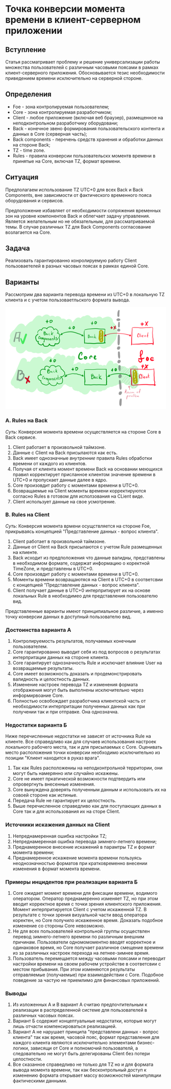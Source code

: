 # Точка конверсии момента времени в клиент-серверном приложении

## Вступление
Статья рассматривает проблему и решение универсализации работы множества пользователей с различным часовыми поясами в рамках 
клиент-серверного приложения. Обосновывается тезис необходимости приведением времени исключительно на серверной стороне.

## Определения
+ Foe - зона контролируемая пользователем;
+ Core - зона контролируемая разработчиком;
+ Client - любое приложение (включая веб браузер), размещенное на неподконтрольном разработчику оборудовани;
+ Back - конечное звено формирования пользовательского контента и данных в Core (серверная часть);
+ Back components - перечень средств хранения и обработки данных на стороне Back;
+ TZ - time zone.
+ Rules - правила конверсии пользовательскх моментв времени в принятые на Core, включая TZ, формат времени.

## Ситуация
Предполагаем использование TZ UTC+0 для всех Back и Back Components, вне зависимости от фактического временного пояса оборудования и сервисов.

Предположение избавляет от необходимости сопряжения временных зон на уровне компонентов Back и облегчает задачу управления. 
Является желательным но не обязательным, для рассматриваемой темы. В случае различных TZ для Back Components согласование возлагается на Core.

## Задача
Реализовать гарантированно конролируемую работу Client пользоваетелей в разных часовых поясах в рамках единой Core. 

## Варианты
Рассмотрим два варианта перевода времени из UTC+0 в локальную TZ клиента и с учетом пользоваетльского формата вывода.

![Рассматриваемаые варианты](https://github.com/johnthesmith/scraps/blob/main/images/TimeZoneFrienOrFoe.png)

### A. Rules на Back

*Суть*: Конверсия момента времени осуществляется на стороне Core в Back сервисе.

1. Client работает в произвольной таймзоне. 
0. Данные с Client на Back присылаются как есть. 
0. Back имеет однозначные *внутренние* правила Rules обработки времени от каждого из клиентов. 
0. Получая от клиента момент времени Back на основании меющихся правил корректирует присланное клиентом значение времени в UTC+0 и пропускает данные далее в ядро.
0. Core произовдит работу с моментами времени в UTC+0.
0. Возвращаемые на Client моменты времени корректируются согласно Rules в готовом для исползования на CLient виде.
0. Client использует данные на свое усмотрение.

### B. Rules на Client

*Суть*: Конверсия момента врмени осущствляется на стороне Foe, прикрываясь концепцией "Представление данных - вопрос клиента".

1. Client работает в произвольной таймзоне. 
0. Данные от Сlient на Back присылаются с учетом Rule размещенных на клиенте.
0. Back исходит из предположения что данные валидны, представлены в необходимом формате, содержат информацию о коректной TimeZone, и представлены в UTC+0.
0. Core произовдит работу с моментами времени в UTC+0.
0. Моменты времени возвращаютяся на Client в UTC+0 в соответсвии с концепцией "Представление данных - вопрос клиента".
0. Client получает данные в UTC+0 интерпритирует их на основе локальных Rule в необходимео для представления пользователю вид.

Представленные варианты имеют принципиальное различие, а именно точку конверсии данных в доступный пользователю вид.

### Достоинства варианта А
1. Контролируемость результатов, получаемых конечным пользователем.
0. Core гарантированно выводит себя из под вопросов о результатах интерпритации данных на стороне клиента.
0. Core гарантирует однозначность Rule и исключает влияние User на возвращаемые результаты.
0. Core имеет возможность доказать и продемонстрировать валидность и целостность данных.   
0. Изменение настроек перевода TZ и изменения формата отображения могут быть выполнены исключительно через информирвоание Core.
0. Полностью освобождает разработчика клиентской часть от необходимости интерпритации полученных данных как при получении так и при отправке. Она однозначна.

### Недостатки варианта Б
Ниже перечисленные недостатки не зависят от источника Rule на клиенте. 
Все справедливо как для случаев использования настроек локального рабочего места, так и для присылаемых с Core.
Оценивать место расположения точки конверсии необходимо исключительно из позиции "Клиент находится в руказ врага". 

1. Так как Rules расположениы на неподконтрольной территории, они могут быть намерянно или случайно искажены.
0. Core не имеет пркатической возможности подтвердить или опровергнуть внесенные изменения.
0. Соre вынуждена доверять полученным данным и использовать их на совоей стороне как истиные.
0. Передача Rule не гарантирует их целостность.
0. Выше перечисленное справедливо как для поступающих данных в Core так и для использования их на сторе Client.

### Источники искажения данных на Client
1. Непреднамеренная ошибка настройки TZ;
0. Непреднамеренная ошибка перевода зимнего-летнего времени;
0. Преднамеренное внесение искажений в парамтры TZ и формат момента времени;
0. Преднамеренное искажение момента времени пользуясь неоднозначностью форматов при кратковременно внесении изменения в формат момента времени.

### Примеры инцидентов при реализации варианта Б
1. Core ожидает момент времени для фиксации времени, водимого оператором. Оператор преднамеренно изменяет TZ, 
но при этом вводит корректное время с точки зрения клиентского приложения. Момент интерпритируется Client с учетом искаженной TZ. 
В результате с точки зрения визуальной части ввод оператора коректен, но Core получило искаженное время. Доказать подобное изменение со стороны Core невозможно.
0. Не для всех пользователей контрольной группы осуществлен перевод зимнего-летнего времени по различным внешним причинам. 
Пользователи одномомоментно вводят корректное и одинаковое время, но Core получает различное смещение времени из за различных настроек перехода на летнее-зимнее время.
0. Пользователь перемещается между часовыми поясами и переводит настройки времени на своем рабочем устройстве в соответсвии с местом прибывания. 
При этом изменяются результаты отправляемые (получаемые) при взаимодействии с Core. Подобное поведение за частую не приемлимо для финансовых приложений.
   
### Выводы
1. Из изложенных A и B вариант A cчитаю предпочтительным к реализации в распределенной системе для пользователей в различных часовых поясах.
0. Вариант Б содержит концептуальные недостатки, которые могут лишь отчасти компенсироваться реализацией.
0. Вариант А не нарушает принципа "представлени данных - вопрос клиента" так как время, часовой пояс, 
формат представления для каждого клиента являются исключительно элементами бизнес-логики, зависящи от Core и полномочий пользователй, 
а следовательно не могут быть делегированы Client без потери целостности.
0. Все сказанное справедливо не только для TZ но и для формата вывода момента времени, так как бесконтрольный доступ к изменению формата открывает массу возможностей манипуляции фактическими данными.

